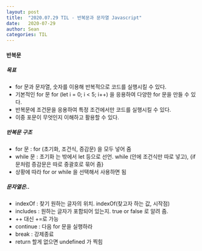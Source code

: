```yaml
---
layout: post
title:  "2020.07.29 TIL - 반복문과 문자열 Javascript"
date:   2020-07-29
author: Sean
categories: TIL
---
```

#### 반복문
##### 목표
- for 문과 문자열, 숫자를 이용해 반복적으로 코드를 실행시킬 수 있다.
- 기본적인 for 문 for (let i = 0; i < 5; i++) 을 응용하여 다양한 for 문을 만들 수 있다.
- 반복문에 조건문을 응용하여 특정 조건에서만 코드를 실행시킬 수 있다.
- 이중 포문이 무엇인지 이해하고 활용할 수 있다.

##### 반복문 구조
- for 문 : for (초기화, 조건식, 증감문) 을 모두 넣어 줌
- while 문 : 초기화 는 밖에서 let 등으로 선언.
while (안에 조건식만 따로 넣고),
{if 문처럼 증감문은 따로 중괄호로 묶어 줌}
- 상황에 따라 for or while 을 선택해서 사용하면 됨

##### 문자열은..
- indexOf : 찾기 원하는 글자의 위치.
indexOf(찾고자 하는 값, 시작점)
- includes : 원하는 글자가 포함되어 있는지. true or false 로 알려 줌.
- ++ 대신 +=로 가능
- continue : 다음 for 문을 실행하라
- break : 강제종료
- return 할게 없으면 undefined 가 찍힘